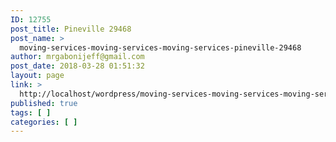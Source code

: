 ```yaml
---
ID: 12755
post_title: Pineville 29468
post_name: >
  moving-services-moving-services-moving-services-pineville-29468
author: mrgabonijeff@gmail.com
post_date: 2018-03-28 01:51:32
layout: page
link: >
  http://localhost/wordpress/moving-services-moving-services-moving-services-pineville-29468/
published: true
tags: [ ]
categories: [ ]
---
```

